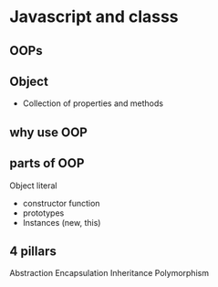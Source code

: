 # Javascript and classs


## OOPs

## Object
- Collection of properties and methods

## why use OOP

## parts of OOP
Object literal

- constructor function
- prototypes
- Instances (new, this)

## 4 pillars
Abstraction
Encapsulation
Inheritance
Polymorphism